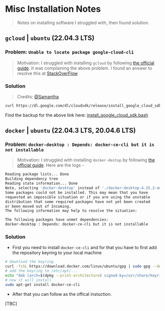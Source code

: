 # Misc Installation Notes
> Notes on installing software I struggled with, then found solution.

## `gcloud` | `ubuntu` (22.04.3 LTS)
### Problem: `Unable to locate package google-cloud-cli`
> Motivation: I struggled with installing `gcloud` by following [the official guide](https://cloud.google.com/sdk/docs/install). It was  complaining the above problem. I found an answer to resolve this at [StackOverFlow](https://stackoverflow.com/questions/23247943/trouble-installing-google-cloud-sdk-in-ubuntu)
### Solution
> Credits: [@Samantha](https://stackoverflow.com/users/3359481/samantha)
```sh
curl https://dl.google.com/dl/cloudsdk/release/install_google_cloud_sdk.bash | bash
```
Find the backup for the above link here: [install_google_cloud_sdk.bash](/resources/install_google_cloud_sdk.bash)

## `docker` | `ubuntu` (22.04.3 LTS, 20.04.6 LTS)
### Problem: `docker-desktop : Depends: docker-ce-cli but it is not installable`
> Motivation: I struggled with installing `docker-destop` by following [the official guide](https://docs.docker.com/desktop/install/ubuntu/). Here are the logs -
```sh
Reading package lists... Done
Building dependency tree       
Reading state information... Done
Note, selecting 'docker-desktop' instead of './docker-desktop-4.25.2-amd64.deb'
Some packages could not be installed. This may mean that you have
requested an impossible situation or if you are using the unstable
distribution that some required packages have not yet been created
or been moved out of Incoming.
The following information may help to resolve the situation:

The following packages have unmet dependencies:
docker-desktop : Depends: docker-ce-cli but it is not installable
```
### Solution
- First you need to install `docker-ce-cli` and for that you have to first add the repository keyring to your local machine  
```sh
# download the keyring
curl -fsSL https://download.docker.com/linux/ubuntu/gpg | sudo gpg --dearmor -o /usr/share/keyrings/docker-archive-keyring.gpg
# add the keyring to /etc/apt/...
echo "deb [arch=$(dpkg --print-architecture) signed-by=/usr/share/keyrings/docker-archive-keyring.gpg] https://download.docker.com/linux/ubuntu $(lsb_release -cs) stable" | sudo tee /etc/apt/sources.list.d/docker.list > /dev/null
# now it will install
sudo apt-get install docker-ce-cli
```
- After that you can follow as the offical instuction.

[TBC]
